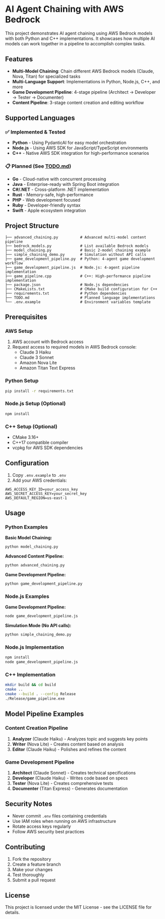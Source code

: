 # AI Agent Chaining with AWS Bedrock

This project demonstrates AI agent chaining using AWS Bedrock models with both Python and C++ implementations. It showcases how multiple AI models can work together in a pipeline to accomplish complex tasks.

## Features

- **Multi-Model Chaining**: Chain different AWS Bedrock models (Claude, Nova, Titan) for specialized tasks
- **Multi-Language Support**: Implementations in Python, Node.js, C++, and more
- **Game Development Pipeline**: 4-stage pipeline (Architect → Developer → Tester → Documenter)
- **Content Pipeline**: 3-stage content creation and editing workflow

## Supported Languages

### ✅ **Implemented & Tested**
- **Python** - Using PydanticAI for easy model orchestration
- **Node.js** - Using AWS SDK for JavaScript/TypeScript environments  
- **C++** - Native AWS SDK integration for high-performance scenarios

### 📋 **Planned** (See [TODO.md](TODO.md))
- **Go** - Cloud-native with concurrent processing
- **Java** - Enterprise-ready with Spring Boot integration
- **C#/.NET** - Cross-platform .NET implementation
- **Rust** - Memory-safe, high-performance
- **PHP** - Web development focused
- **Ruby** - Developer-friendly syntax
- **Swift** - Apple ecosystem integration

## Project Structure

```
├── advanced_chaining.py          # Advanced multi-model content pipeline
├── bedrock_models.py             # List available Bedrock models
├── model_chaining.py             # Basic 2-model chaining example
├── simple_chaining_demo.py       # Simulation without API calls
├── game_development_pipeline.py  # Python: 4-agent game development workflow
├── game_development_pipeline.js  # Node.js: 4-agent pipeline implementation
├── game_pipeline.cpp             # C++: High-performance pipeline implementation
├── package.json                  # Node.js dependencies
├── CMakeLists.txt                # CMake build configuration for C++
├── requirements.txt              # Python dependencies
├── TODO.md                       # Planned language implementations
└── .env.example                  # Environment variables template
```

## Prerequisites

### AWS Setup
1. AWS account with Bedrock access
2. Request access to required models in AWS Bedrock console:
   - Claude 3 Haiku
   - Claude 3 Sonnet
   - Amazon Nova Lite
   - Amazon Titan Text Express

### Python Setup
```bash
pip install -r requirements.txt
```

### Node.js Setup (Optional)
```bash
npm install
```

### C++ Setup (Optional)
- CMake 3.16+
- C++17 compatible compiler
- vcpkg for AWS SDK dependencies

## Configuration

1. Copy `.env.example` to `.env`
2. Add your AWS credentials:
```
AWS_ACCESS_KEY_ID=your_access_key
AWS_SECRET_ACCESS_KEY=your_secret_key
AWS_DEFAULT_REGION=us-east-1
```

## Usage

### Python Examples

**Basic Model Chaining:**
```bash
python model_chaining.py
```

**Advanced Content Pipeline:**
```bash
python advanced_chaining.py
```

**Game Development Pipeline:**
```bash
python game_development_pipeline.py
```

### Node.js Examples

**Game Development Pipeline:**
```bash
node game_development_pipeline.js
```

**Simulation Mode (No API calls):**
```bash
python simple_chaining_demo.py
```

### Node.js Implementation

```bash
npm install
node game_development_pipeline.js
```

### C++ Implementation

```bash
mkdir build && cd build
cmake ..
cmake --build . --config Release
./Release/game_pipeline.exe
```

## Model Pipeline Examples

### Content Creation Pipeline
1. **Analyzer** (Claude Haiku) - Analyzes topic and suggests key points
2. **Writer** (Nova Lite) - Creates content based on analysis
3. **Editor** (Claude Haiku) - Polishes and refines the content

### Game Development Pipeline
1. **Architect** (Claude Sonnet) - Creates technical specifications
2. **Developer** (Claude Haiku) - Writes code based on specs
3. **Tester** (Nova Lite) - Creates comprehensive tests
4. **Documenter** (Titan Express) - Generates documentation

## Security Notes

- Never commit `.env` files containing credentials
- Use IAM roles when running on AWS infrastructure
- Rotate access keys regularly
- Follow AWS security best practices

## Contributing

1. Fork the repository
2. Create a feature branch
3. Make your changes
4. Test thoroughly
5. Submit a pull request

## License

This project is licensed under the MIT License - see the LICENSE file for details.